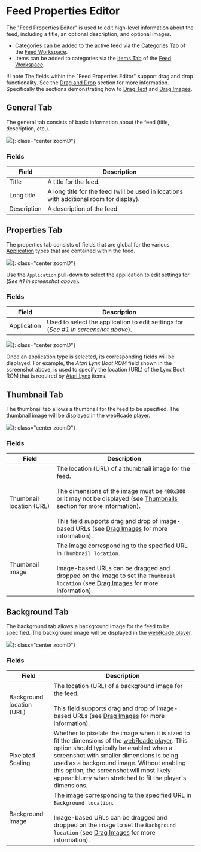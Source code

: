 # Feed Properties Editor

The "Feed Properties Editor" is used to edit high-level information about the feed, including a title, an optional description, and optional images.

  * Categories can be added to the active feed via the [Categories Tab](../workspace/categoriestab.md) of the [Feed Workspace](../workspace/index.md).
  * Items can be added to categories via the [Items Tab](../workspace/itemstab.md) of the [Feed Workspace](../workspace/index.md).

!!! note
    The fields within the "Feed Properties Editor" support drag and drop functionality. See the [Drag and Drop](../draganddrop.md) section for more information. Specifically the sections demonstrating how to [Drag Text](../draganddrop.md#drag-text) and [Drag Images](../draganddrop.md#drag-images).

## General Tab

The general tab consists of basic information about the feed (title, description, etc.).

![](../../assets/images/editor/feededitor/generaltab.png){: class="center zoomD"}

### Fields

| __Field__ | __Description__ |
| --- | --- |
| Title | A title for the feed. |
| Long title | A long title for the feed (will be used in locations with additional room for display). |
| Description | A description of the feed. |

## Properties Tab

The properties tab consists of fields that are global for the various [Application](../../apps/index.md) types that are contained within the feed.

![](../../assets/images/editor/feededitor/propertiestab.png){: class="center zoomD"}

Use the `Application` pull-down to select the application to edit settings for (*See #1 in screenshot above*).

### Fields

| __Field__ | __Description__ |
| --- | --- |
| Application | Used to select the application to edit settings for (*See #1 in screenshot above*). |

![](../../assets/images/editor/feededitor/propertiestab-lynx.png){: class="center zoomD"}

Once an application type is selected, its corresponding fields will be displayed. For example, the *Atari Lynx Boot ROM* field shown in the screenshot above, is used to specify the location (URL) of the Lynx Boot ROM that is required by [Atari Lynx](../../apps/emulators/lynx/index.md) items. 

## Thumbnail Tab

The thumbnail tab allows a thumbnail for the feed to be specified. The thumbnail image will be displayed in the [webЯcade player](../../userguide/index.md).

![](../../assets/images/editor/feededitor/thumbnailtab.png){: class="center zoomD"}

### Fields

| __Field__ | __Description__ |
| --- | --- |
| Thumbnail location (URL) | The location (URL) of a thumbnail image for the feed.<br><br>The dimensions of the image must be `400x300` or it may not be displayed (see [Thumbnails](../thumbnails.md) section for more information).<br><br>This field supports drag and drop of image-based URLs (see [Drag Images](../draganddrop.md#drag-images) for more information). |
| Thumbnail image | The image corresponding to the specified URL in `Thumbnail location`.<br><br>Image-based URLs can be dragged and dropped on the image to set the `Thumbnail location` (see [Drag Images](../draganddrop.md#drag-images) for more information). |

## Background Tab

The background tab allows a background image for the feed to be specified. The background image will be displayed in the [webЯcade player](../../userguide/index.md).

![](../../assets/images/editor/feededitor/backgroundtab.png){: class="center zoomD"}

### Fields

| __Field__ | __Description__ |
| --- | --- |
| Background location (URL) | The location (URL) of a background image for the feed.<br><br>This field supports drag and drop of image-based URLs (see [Drag Images](../draganddrop.md#drag-images) for more information). |
| Pixelated Scaling | Whether to pixelate the image when it is sized to fit the dimensions of the [webЯcade player](../../userguide/index.md). This option should typically be enabled when a screenshot with smaller dimensions is being used as a background image. Without enabling this option, the screenshot will most likely appear blurry when stretched to fit the player's dimensions. |
| Background image | The image corresponding to the specified URL in `Background location`.<br><br>Image-based URLs can be dragged and dropped on the image to set the `Background location` (see [Drag Images](../draganddrop.md#drag-images) for more information).   |